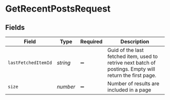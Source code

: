 # GetRecentPostsRequest


## Fields

| Field                                                                                                    | Type                                                                                                     | Required                                                                                                 | Description                                                                                              |
| -------------------------------------------------------------------------------------------------------- | -------------------------------------------------------------------------------------------------------- | -------------------------------------------------------------------------------------------------------- | -------------------------------------------------------------------------------------------------------- |
| `lastFetchedItemId`                                                                                      | *string*                                                                                                 | :heavy_minus_sign:                                                                                       | Guid of the last fetched item, used to retrive next batch of postings. Empty will return the first page. |
| `size`                                                                                                   | *number*                                                                                                 | :heavy_minus_sign:                                                                                       | Number of results are included in a page                                                                 |